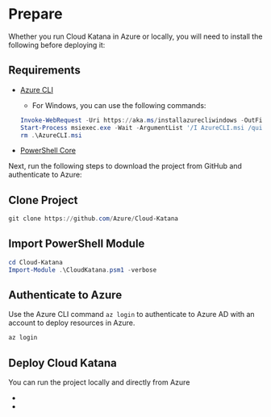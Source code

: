 # Prepare

Whether you run Cloud Katana in Azure or locally, you will need to install the following before deploying it:

## Requirements

* [Azure CLI](https://docs.microsoft.com/en-us/cli/azure/install-azure-cli)
    * For Windows, you can use the following commands:

    ```PowerShell
    Invoke-WebRequest -Uri https://aka.ms/installazurecliwindows -OutFile .\AzureCLI.msi
    Start-Process msiexec.exe -Wait -ArgumentList '/I AzureCLI.msi /quiet'
    rm .\AzureCLI.msi
    ```
* [PowerShell Core](https://docs.microsoft.com/en-us/powershell/scripting/install/installing-powershell?view=powershell-7.1)

Next, run the following steps to download the project from GitHub and authenticate to Azure:

## Clone Project

```PowerShell
git clone https://github.com/Azure/Cloud-Katana
```

## Import PowerShell Module

```PowerShell
cd Cloud-Katana
Import-Module .\CloudKatana.psm1 -verbose
```

## Authenticate to Azure

Use the Azure CLI command `az login` to authenticate to Azure AD with an account to deploy resources in Azure.

```PowerShell
az login
```

## Deploy Cloud Katana

You can run the project locally and directly from Azure

* **[](deploy/azure/intro.md)**
* **[](deploy/local/intro.md)**